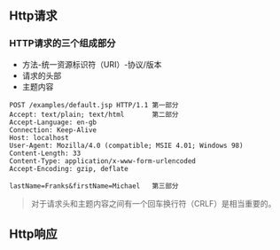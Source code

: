 
## Http请求
### HTTP请求的三个组成部分

+ 方法-统一资源标识符（URI）-协议/版本
+ 请求的头部
+ 主题内容

~~~http request
POST /examples/default.jsp HTTP/1.1 第一部分
Accept: text/plain; text/html       第二部分
Accept-Language: en-gb
Connection: Keep-Alive
Host: localhost
User-Agent: Mozilla/4.0 (compatible; MSIE 4.01; Windows 98)
Content-Length: 33
Content-Type: application/x-www-form-urlencoded
Accept-Encoding: gzip, deflate

lastName=Franks&firstName=Michael   第三部分
~~~
> 对于请求头和主题内容之间有一个回车换行符（CRLF）是相当重要的。


## Http响应